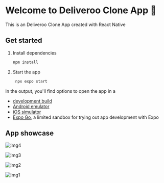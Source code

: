 # Welcome to Deliveroo Clone App 👋

This is an Deliveroo Clone App created with React Native

## Get started

1. Install dependencies

   ```bash
   npm install
   ```

2. Start the app

   ```bash
    npx expo start
   ```

In the output, you'll find options to open the app in a

- [development build](https://docs.expo.dev/develop/development-builds/introduction/)
- [Android emulator](https://docs.expo.dev/workflow/android-studio-emulator/)
- [iOS simulator](https://docs.expo.dev/workflow/ios-simulator/)
- [Expo Go](https://expo.dev/go), a limited sandbox for trying out app development with Expo

## App showcase
![img4](https://github.com/user-attachments/assets/c8d7ee43-74b9-48f8-a0f4-ef9f1910869e)


![img3](https://github.com/user-attachments/assets/e62a5c29-a329-4e88-8b95-f47589911abd)


![img2](https://github.com/user-attachments/assets/406c6ee6-f30b-4a99-a476-2ef18edf15d1)


![img1](https://github.com/user-attachments/assets/c6b3251f-b037-41f6-8ac3-e57beffd6a98)



